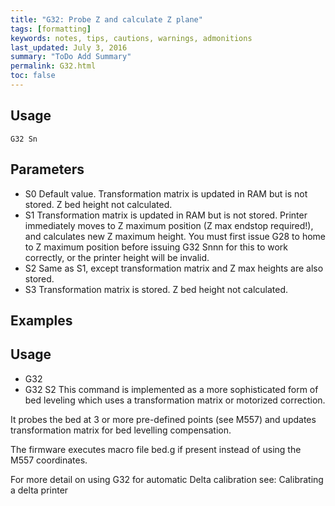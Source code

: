 ```yaml
---
title: "G32: Probe Z and calculate Z plane" 
tags: [formatting]
keywords: notes, tips, cautions, warnings, admonitions
last_updated: July 3, 2016
summary: "ToDo Add Summary"
permalink: G32.html
toc: false
---
```


## Usage ##
```
G32 Sn
```

## Parameters ##

+ S0 Default value. Transformation matrix is updated in RAM but is not stored. Z bed height not calculated.
+ S1 Transformation matrix is updated in RAM but is not stored. Printer immediately moves to Z maximum position (Z max endstop required!), and calculates new Z maximum height. You must first issue G28 to home to Z maximum position before issuing G32 Snnn for this to work correctly, or the printer height will be invalid.
+ S2 Same as S1, except transformation matrix and Z max heights are also stored.
+ S3 Transformation matrix is stored. Z bed height not calculated.

## Examples ##

## Usage ##

+ G32
+ G32 S2
This command is implemented as a more sophisticated form of bed leveling which uses a transformation matrix or motorized correction.

It probes the bed at 3 or more pre-defined points (see M557) and updates transformation matrix for bed levelling compensation.

The firmware executes macro file bed.g if present instead of using the M557 coordinates.

For more detail on using G32 for automatic Delta calibration see: Calibrating a delta printer
